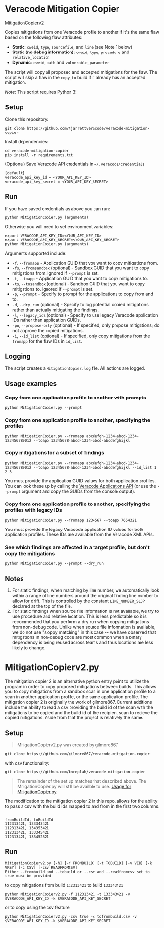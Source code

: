 # Veracode Mitigation Copier

[MitigationCopierv2](#MitigationCopierv2.py)


Copies mitigations from one Veracode profile to another if it's the same flaw based on the following flaw attributes:

- **Static**: `cweid`, `type`, `sourcefile`, and `line` (see Note 1 below)
- **Static (no debug information)**: `cweid`, `type`, `procedure` and `relative_location`
- **Dynamic**: `cweid`, `path` and `vulnerable_parameter`

The script will copy all proposed and accepted mitigations for the flaw. The script will skip a flaw in the `copy_to` build if it already has an accepted mitigation.

*Note*: This script requires Python 3!

## Setup

Clone this repository:

    git clone https://github.com/tjarrettveracode/veracode-mitigation-copier

Install dependencies:

    cd veracode-mitigation-copier
    pip install -r requirements.txt

(Optional) Save Veracode API credentials in `~/.veracode/credentials`

    [default]
    veracode_api_key_id = <YOUR_API_KEY_ID>
    veracode_api_key_secret = <YOUR_API_KEY_SECRET>

## Run

If you have saved credentials as above you can run:

    python MitigationCopier.py (arguments)

Otherwise you will need to set environment variables:

    export VERACODE_API_KEY_ID=<YOUR_API_KEY_ID>
    export VERACODE_API_KEY_SECRET=<YOUR_API_KEY_SECRET>
    python MitigationCopier.py (arguments)

Arguments supported include:

- `-f`, `--fromapp` - Application GUID that you want to copy mitigations from.
- `-fs`, `--fromsandbox` (optional) - Sandbox GUID that you want to copy mitigations from. Ignored if `--prompt` is set.
- `-t`, `--toapp` - Application GUID that you want to copy mitigations to.
- `-ts`, `--tosandbox` (optional) - Sandbox GUID that you want to copy mitigations to. Ignored if `--prompt` is set.
- `-p`, `--prompt` - Specify to prompt for the applications to copy from and to.
- `-d`, `--dry_run` (optional) - Specify to log potential copied mitigations rather than actually mitigating the findings.
- `-l`, `--legacy_ids` (optional) - Specify to use legacy Veracode application IDs rather than application GUIDs.
- `-po`, `--propose-only` (optional) - If specified, only propose mitigations; do not approve the copied mitigations.
- `-i`, `--id_list` (optional) - If specified, only copy mitigations from the `fromapp` for the flaw IDs in `id_list`.

## Logging

The script creates a `MitigationCopier.log` file. All actions are logged.

## Usage examples

### Copy from one application profile to another with prompts

    python MitigationCopier.py --prompt

### Copy from one application profile to another, specifying the profiles

    python MitigationCopier.py --fromapp abcdefgh-1234-abcd-1234-123456789012 --toapp 12345678-abcd-1234-abcd-abcdefghijkl

### Copy mitigations for a subset of findings

    python MitigationCopier.py --fromapp abcdefgh-1234-abcd-1234-123456789012 --toapp 12345678-abcd-1234-abcd-abcdefghijkl --id_list 1 2 3

You must provide the application GUID values for both application profiles. You can look these up by calling the [Veracode Applications API](https://help.veracode.com/r/c_apps_intro) (or use the `--prompt` argument and copy the GUIDs from the console output).

### Copy from one application profile to another, specifying the profiles with legacy IDs

    python MitigationCopier.py --fromapp 1234567 --toapp 7654321

You must provide the legacy Veracode application ID values for both application profiles. These IDs are available from the Veracode XML APIs.

### See which findings are affected in a target profile, but don't copy the mitigations

    python MitigationCopier.py --prompt --dry_run


## Notes

1. For static findings, when matching by line number, we automatically look within a range of line numbers around the original finding line number to allow for drift. This is controlled by the constant `LINE_NUMBER_SLOP` declared at the top of the file.
2. For static findings when source file information is not available, we try to use procedure and relative location. This is less predictable so it is recommended that you perform a dry run when copying mitigations from non-debug code. Unlike when source file information is available, we do not use "sloppy matching" in this case -- we have observed that mitigations in non-debug code are most common when a binary dependency is being reused across teams and thus locations are less likely to change.


# MitigationCopierv2.py #

The mitigation copier 2 is an alternative python entry point to utilize the program in order to copy proposed mitigations between builds. This allows you to copy mitigations from a sandbox scan in one application profile to a scan in another application profile, or the same application profile. 
The mitigation copier 2 is originally the work of gilmore867. Current additions include the ability to read a csv providing the build id of the scan with the mitigations to be copied and the build id of the recipient scan to recieve the copied mitigations. Aside from that the project is relatively the same.  


## Setup ##

> MitigationCopierv2.py was created by gilmore867 

```
git clone https://github.com/gilmore867/veracode-mitigation-copier
```
with csv functionality:
```
git clone https://github.com/bnreplah/veracode-mitigation-copier
```

> The remainder of the set up matches that described above. The MitigationCopier.py will still be availble to use. [Usage for MitigationCopier.py](README.md#Veracode-Mitigation-Copier##Run)


The modification to the mitigation copier 2 in this repo, allows for the ability to pass a csv with the build ids mapped to and from in the first two columns.

```csv

fromBuildId, toBuildId
112313421, 133343421
112313421, 134353421
112313421, 133345421
112313421, 133452321 
```

## Run ##

```shell
MitigationCopierv2.py [-h] [-f FROMBUILD] [-t TOBUILD] [-v VID] [-k VKEY] [-c CSV] [-csv READFROMCSV]
Either --frombuild and --tobuild or --csv and --readfromcsv set to true must be provided
```

to copy mitigations from build `112313421` to build `133343421`
```
python MitigationCopierv2.py -f 112313421 -t 133343421 -v $VERACODE_API_KEY_ID -k $VERACODE_API_KEY_SECRET 
```
or to copy using the csv feature

```shell
python MitigationCopierv2.py -csv true -c tofrombuild.csv -v $VERACODE_API_KEY_ID -k $VERACODE_API_KEY_SECRET 
```


